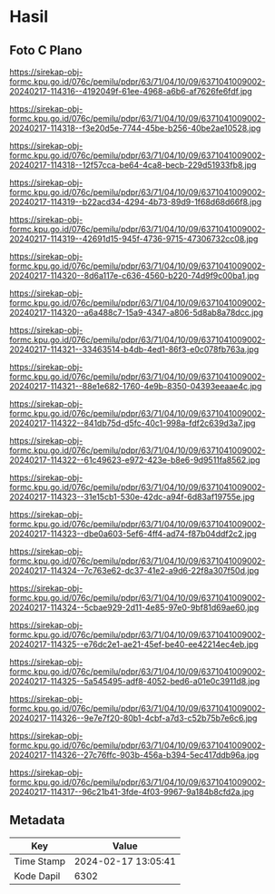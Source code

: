 # Hasil

## Foto C Plano

https://sirekap-obj-formc.kpu.go.id/076c/pemilu/pdpr/63/71/04/10/09/6371041009002-20240217-114316--4192049f-61ee-4968-a6b6-af7626fe6fdf.jpg

https://sirekap-obj-formc.kpu.go.id/076c/pemilu/pdpr/63/71/04/10/09/6371041009002-20240217-114318--f3e20d5e-7744-45be-b256-40be2ae10528.jpg

https://sirekap-obj-formc.kpu.go.id/076c/pemilu/pdpr/63/71/04/10/09/6371041009002-20240217-114318--12f57cca-be64-4ca8-becb-229d51933fb8.jpg

https://sirekap-obj-formc.kpu.go.id/076c/pemilu/pdpr/63/71/04/10/09/6371041009002-20240217-114319--b22acd34-4294-4b73-89d9-1f68d68d66f8.jpg

https://sirekap-obj-formc.kpu.go.id/076c/pemilu/pdpr/63/71/04/10/09/6371041009002-20240217-114319--42691d15-945f-4736-9715-47306732cc08.jpg

https://sirekap-obj-formc.kpu.go.id/076c/pemilu/pdpr/63/71/04/10/09/6371041009002-20240217-114320--8d6a117e-c636-4560-b220-74d9f9c00ba1.jpg

https://sirekap-obj-formc.kpu.go.id/076c/pemilu/pdpr/63/71/04/10/09/6371041009002-20240217-114320--a6a488c7-15a9-4347-a806-5d8ab8a78dcc.jpg

https://sirekap-obj-formc.kpu.go.id/076c/pemilu/pdpr/63/71/04/10/09/6371041009002-20240217-114321--33463514-b4db-4ed1-86f3-e0c078fb763a.jpg

https://sirekap-obj-formc.kpu.go.id/076c/pemilu/pdpr/63/71/04/10/09/6371041009002-20240217-114321--88e1e682-1760-4e9b-8350-04393eeaae4c.jpg

https://sirekap-obj-formc.kpu.go.id/076c/pemilu/pdpr/63/71/04/10/09/6371041009002-20240217-114322--841db75d-d5fc-40c1-998a-fdf2c639d3a7.jpg

https://sirekap-obj-formc.kpu.go.id/076c/pemilu/pdpr/63/71/04/10/09/6371041009002-20240217-114322--61c49623-e972-423e-b8e6-9d9511fa8562.jpg

https://sirekap-obj-formc.kpu.go.id/076c/pemilu/pdpr/63/71/04/10/09/6371041009002-20240217-114323--31e15cb1-530e-42dc-a94f-6d83af19755e.jpg

https://sirekap-obj-formc.kpu.go.id/076c/pemilu/pdpr/63/71/04/10/09/6371041009002-20240217-114323--dbe0a603-5ef6-4ff4-ad74-f87b04ddf2c2.jpg

https://sirekap-obj-formc.kpu.go.id/076c/pemilu/pdpr/63/71/04/10/09/6371041009002-20240217-114324--7c763e62-dc37-41e2-a9d6-22f8a307f50d.jpg

https://sirekap-obj-formc.kpu.go.id/076c/pemilu/pdpr/63/71/04/10/09/6371041009002-20240217-114324--5cbae929-2d11-4e85-97e0-9bf81d69ae60.jpg

https://sirekap-obj-formc.kpu.go.id/076c/pemilu/pdpr/63/71/04/10/09/6371041009002-20240217-114325--e76dc2e1-ae21-45ef-be40-ee42214ec4eb.jpg

https://sirekap-obj-formc.kpu.go.id/076c/pemilu/pdpr/63/71/04/10/09/6371041009002-20240217-114325--5a545495-adf8-4052-bed6-a01e0c3911d8.jpg

https://sirekap-obj-formc.kpu.go.id/076c/pemilu/pdpr/63/71/04/10/09/6371041009002-20240217-114326--9e7e7f20-80b1-4cbf-a7d3-c52b75b7e6c6.jpg

https://sirekap-obj-formc.kpu.go.id/076c/pemilu/pdpr/63/71/04/10/09/6371041009002-20240217-114326--27c76ffc-903b-456a-b394-5ec417ddb96a.jpg

https://sirekap-obj-formc.kpu.go.id/076c/pemilu/pdpr/63/71/04/10/09/6371041009002-20240217-114317--96c21b41-3fde-4f03-9967-9a184b8cfd2a.jpg


## Metadata

| Key        | Value               |
| ---------- | ------------------- |
| Time Stamp | 2024-02-17 13:05:41 |
| Kode Dapil | 6302                |




